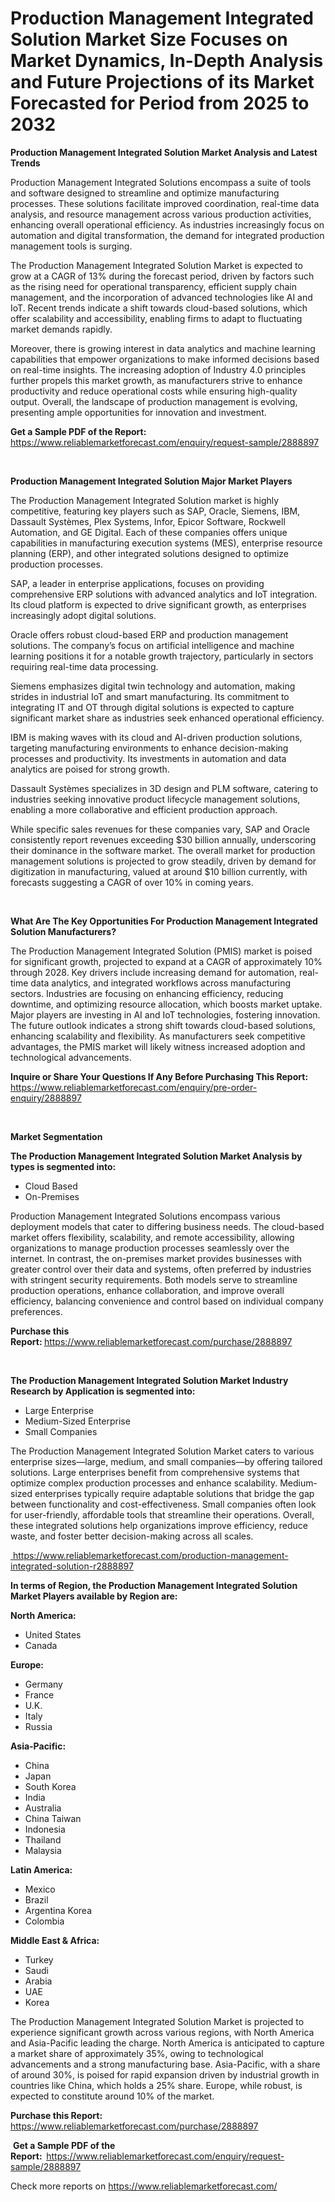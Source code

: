 <p><h1>Production Management Integrated Solution Market Size Focuses on Market Dynamics, In-Depth Analysis and Future Projections of its Market Forecasted for Period from 2025 to 2032</h1></p><p><strong>Production Management Integrated Solution Market Analysis and Latest Trends</strong></p>
<p><p>Production Management Integrated Solutions encompass a suite of tools and software designed to streamline and optimize manufacturing processes. These solutions facilitate improved coordination, real-time data analysis, and resource management across various production activities, enhancing overall operational efficiency. As industries increasingly focus on automation and digital transformation, the demand for integrated production management tools is surging.</p><p>The Production Management Integrated Solution Market is expected to grow at a CAGR of 13% during the forecast period, driven by factors such as the rising need for operational transparency, efficient supply chain management, and the incorporation of advanced technologies like AI and IoT. Recent trends indicate a shift towards cloud-based solutions, which offer scalability and accessibility, enabling firms to adapt to fluctuating market demands rapidly.</p><p>Moreover, there is growing interest in data analytics and machine learning capabilities that empower organizations to make informed decisions based on real-time insights. The increasing adoption of Industry 4.0 principles further propels this market growth, as manufacturers strive to enhance productivity and reduce operational costs while ensuring high-quality output. Overall, the landscape of production management is evolving, presenting ample opportunities for innovation and investment.</p></p>
<p><strong>Get a Sample PDF of the Report:&nbsp;</strong> <a href="https://www.reliablemarketforecast.com/enquiry/request-sample/2888897?utm_campaign=3046&utm_medium=2&utm_source=Github&utm_content=ia&utm_term=14032025&utm_id=production-management-integrated-solution">https://www.reliablemarketforecast.com/enquiry/request-sample/2888897</a></p>
<p>&nbsp;</p>
<p><strong>Production Management Integrated Solution Major Market Players</strong></p>
<p><p>The Production Management Integrated Solution market is highly competitive, featuring key players such as SAP, Oracle, Siemens, IBM, Dassault Systèmes, Plex Systems, Infor, Epicor Software, Rockwell Automation, and GE Digital. Each of these companies offers unique capabilities in manufacturing execution systems (MES), enterprise resource planning (ERP), and other integrated solutions designed to optimize production processes.</p><p>SAP, a leader in enterprise applications, focuses on providing comprehensive ERP solutions with advanced analytics and IoT integration. Its cloud platform is expected to drive significant growth, as enterprises increasingly adopt digital solutions.</p><p>Oracle offers robust cloud-based ERP and production management solutions. The company’s focus on artificial intelligence and machine learning positions it for a notable growth trajectory, particularly in sectors requiring real-time data processing.</p><p>Siemens emphasizes digital twin technology and automation, making strides in industrial IoT and smart manufacturing. Its commitment to integrating IT and OT through digital solutions is expected to capture significant market share as industries seek enhanced operational efficiency.</p><p>IBM is making waves with its cloud and AI-driven production solutions, targeting manufacturing environments to enhance decision-making processes and productivity. Its investments in automation and data analytics are poised for strong growth.</p><p>Dassault Systèmes specializes in 3D design and PLM software, catering to industries seeking innovative product lifecycle management solutions, enabling a more collaborative and efficient production approach.</p><p>While specific sales revenues for these companies vary, SAP and Oracle consistently report revenues exceeding $30 billion annually, underscoring their dominance in the software market. The overall market for production management solutions is projected to grow steadily, driven by demand for digitization in manufacturing, valued at around $10 billion currently, with forecasts suggesting a CAGR of over 10% in coming years.</p></p>
<p>&nbsp;</p>
<p><strong>What Are The Key Opportunities For Production Management Integrated Solution Manufacturers?</strong></p>
<p><p>The Production Management Integrated Solution (PMIS) market is poised for significant growth, projected to expand at a CAGR of approximately 10% through 2028. Key drivers include increasing demand for automation, real-time data analytics, and integrated workflows across manufacturing sectors. Industries are focusing on enhancing efficiency, reducing downtime, and optimizing resource allocation, which boosts market uptake. Major players are investing in AI and IoT technologies, fostering innovation. The future outlook indicates a strong shift towards cloud-based solutions, enhancing scalability and flexibility. As manufacturers seek competitive advantages, the PMIS market will likely witness increased adoption and technological advancements.</p></p>
<p><strong>Inquire or Share Your Questions If Any Before Purchasing This Report:</strong> <a href="https://www.reliablemarketforecast.com/enquiry/pre-order-enquiry/2888897?utm_campaign=3046&utm_medium=2&utm_source=Github&utm_content=ia&utm_term=14032025&utm_id=production-management-integrated-solution">https://www.reliablemarketforecast.com/enquiry/pre-order-enquiry/2888897</a></p>
<p>&nbsp;</p>
<p><strong>Market Segmentation</strong></p>
<p><strong>The Production Management Integrated Solution Market Analysis by types is segmented into:</strong></p>
<p><ul><li>Cloud Based</li><li>On-Premises</li></ul></p>
<p><p>Production Management Integrated Solutions encompass various deployment models that cater to differing business needs. The cloud-based market offers flexibility, scalability, and remote accessibility, allowing organizations to manage production processes seamlessly over the internet. In contrast, the on-premises market provides businesses with greater control over their data and systems, often preferred by industries with stringent security requirements. Both models serve to streamline production operations, enhance collaboration, and improve overall efficiency, balancing convenience and control based on individual company preferences.</p></p>
<p><strong>Purchase this Report:&nbsp;</strong><a href="https://www.reliablemarketforecast.com/purchase/2888897?utm_campaign=3046&utm_medium=2&utm_source=Github&utm_content=ia&utm_term=14032025&utm_id=production-management-integrated-solution">https://www.reliablemarketforecast.com/purchase/2888897</a></p>
<p>&nbsp;</p>
<p><strong>The Production Management Integrated Solution Market Industry Research by Application is segmented into:</strong></p>
<p><ul><li>Large Enterprise</li><li>Medium-Sized Enterprise</li><li>Small Companies</li></ul></p>
<p><p>The Production Management Integrated Solution Market caters to various enterprise sizes—large, medium, and small companies—by offering tailored solutions. Large enterprises benefit from comprehensive systems that optimize complex production processes and enhance scalability. Medium-sized enterprises typically require adaptable solutions that bridge the gap between functionality and cost-effectiveness. Small companies often look for user-friendly, affordable tools that streamline their operations. Overall, these integrated solutions help organizations improve efficiency, reduce waste, and foster better decision-making across all scales.</p></p>
<p><a href="https://www.reliablemarketforecast.com/production-management-integrated-solution-r2888897?utm_campaign=3046&utm_medium=2&utm_source=Github&utm_content=ia&utm_term=14032025&utm_id=production-management-integrated-solution">&nbsp;https://www.reliablemarketforecast.com/production-management-integrated-solution-r2888897</a></p>
<p><strong>In terms of Region, the Production Management Integrated Solution Market Players available by Region are:</strong></p>
<p>
    <p> <strong> North America: </strong>
        <ul>
            <li>United States</li>
            <li>Canada</li>
        </ul>
        </p> 
    <p> <strong> Europe: </strong>
        <ul>
            <li>Germany</li>
            <li>France</li>
            <li>U.K.</li>
            <li>Italy</li>
            <li>Russia</li>
        </ul>
        </p> 
    <p> <strong> Asia-Pacific: </strong>
        <ul>
            <li>China</li>
            <li>Japan</li>
            <li>South Korea</li>
            <li>India</li>
            <li>Australia</li>
            <li>China Taiwan</li>
            <li>Indonesia</li>
            <li>Thailand</li>
            <li>Malaysia</li>
        </ul>
        </p> 
    <p> <strong> Latin America: </strong>
        <ul>
            <li>Mexico</li>
            <li>Brazil</li>
            <li>Argentina Korea</li>
            <li>Colombia</li>
        </ul>
        </p> 
    <p> <strong> Middle East & Africa: </strong>
        <ul>
            <li>Turkey</li>
            <li>Saudi</li>
            <li>Arabia</li>
            <li>UAE</li>
            <li>Korea</li>
        </ul>
    </p>
    </p>
<p><p>The Production Management Integrated Solution Market is projected to experience significant growth across various regions, with North America and Asia-Pacific leading the charge. North America is anticipated to capture a market share of approximately 35%, owing to technological advancements and a strong manufacturing base. Asia-Pacific, with a share of around 30%, is poised for rapid expansion driven by industrial growth in countries like China, which holds a 25% share. Europe, while robust, is expected to constitute around 10% of the market.</p></p>
<p><strong>Purchase this Report: </strong><a href="https://www.reliablemarketforecast.com/purchase/2888897?utm_campaign=3046&utm_medium=2&utm_source=Github&utm_content=ia&utm_term=14032025&utm_id=production-management-integrated-solution">https://www.reliablemarketforecast.com/purchase/2888897</a></p>
<p>&nbsp;<strong>Get a Sample PDF of the Report:&nbsp;&nbsp;</strong><a href="https://www.reliablemarketforecast.com/enquiry/request-sample/2888897?utm_campaign=3046&utm_medium=2&utm_source=Github&utm_content=ia&utm_term=14032025&utm_id=production-management-integrated-solution">https://www.reliablemarketforecast.com/enquiry/request-sample/2888897</a></p>
<p><strong></strong></p>
<p>Check more reports on <a href="https://www.reliablemarketforecast.com/?utm_campaign=3046&utm_medium=2&utm_source=Github&utm_content=ia&utm_term=14032025&utm_id=production-management-integrated-solution">https://www.reliablemarketforecast.com/</a></p>